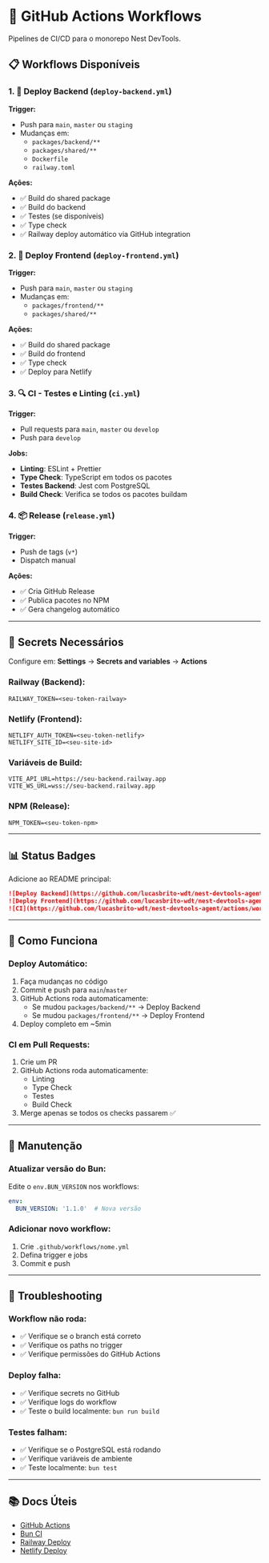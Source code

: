 # 🔄 GitHub Actions Workflows

Pipelines de CI/CD para o monorepo Nest DevTools.

## 📋 Workflows Disponíveis

### 1. 🚀 Deploy Backend (`deploy-backend.yml`)

**Trigger:**
- Push para `main`, `master` ou `staging`
- Mudanças em:
  - `packages/backend/**`
  - `packages/shared/**`
  - `Dockerfile`
  - `railway.toml`

**Ações:**
- ✅ Build do shared package
- ✅ Build do backend
- ✅ Testes (se disponíveis)
- ✅ Type check
- ✅ Railway deploy automático via GitHub integration

### 2. 🎨 Deploy Frontend (`deploy-frontend.yml`)

**Trigger:**
- Push para `main`, `master` ou `staging`
- Mudanças em:
  - `packages/frontend/**`
  - `packages/shared/**`

**Ações:**
- ✅ Build do shared package
- ✅ Build do frontend
- ✅ Type check
- ✅ Deploy para Netlify

### 3. 🔍 CI - Testes e Linting (`ci.yml`)

**Trigger:**
- Pull requests para `main`, `master` ou `develop`
- Push para `develop`

**Jobs:**
- **Linting**: ESLint + Prettier
- **Type Check**: TypeScript em todos os pacotes
- **Testes Backend**: Jest com PostgreSQL
- **Build Check**: Verifica se todos os pacotes buildam

### 4. 📦 Release (`release.yml`)

**Trigger:**
- Push de tags (`v*`)
- Dispatch manual

**Ações:**
- ✅ Cria GitHub Release
- ✅ Publica pacotes no NPM
- ✅ Gera changelog automático

---

## 🔐 Secrets Necessários

Configure em: **Settings** → **Secrets and variables** → **Actions**

### Railway (Backend):
```
RAILWAY_TOKEN=<seu-token-railway>
```

### Netlify (Frontend):
```
NETLIFY_AUTH_TOKEN=<seu-token-netlify>
NETLIFY_SITE_ID=<seu-site-id>
```

### Variáveis de Build:
```
VITE_API_URL=https://seu-backend.railway.app
VITE_WS_URL=wss://seu-backend.railway.app
```

### NPM (Release):
```
NPM_TOKEN=<seu-token-npm>
```

---

## 📊 Status Badges

Adicione ao README principal:

```markdown
![Deploy Backend](https://github.com/lucasbrito-wdt/nest-devtools-agent/actions/workflows/deploy-backend.yml/badge.svg)
![Deploy Frontend](https://github.com/lucasbrito-wdt/nest-devtools-agent/actions/workflows/deploy-frontend.yml/badge.svg)
![CI](https://github.com/lucasbrito-wdt/nest-devtools-agent/actions/workflows/ci.yml/badge.svg)
```

---

## 🎯 Como Funciona

### Deploy Automático:

1. Faça mudanças no código
2. Commit e push para `main`/`master`
3. GitHub Actions roda automaticamente:
   - Se mudou `packages/backend/**` → Deploy Backend
   - Se mudou `packages/frontend/**` → Deploy Frontend
4. Deploy completo em ~5min

### CI em Pull Requests:

1. Crie um PR
2. GitHub Actions roda automaticamente:
   - Linting
   - Type Check
   - Testes
   - Build Check
3. Merge apenas se todos os checks passarem ✅

---

## 🔧 Manutenção

### Atualizar versão do Bun:

Edite o `env.BUN_VERSION` nos workflows:

```yaml
env:
  BUN_VERSION: '1.1.0'  # Nova versão
```

### Adicionar novo workflow:

1. Crie `.github/workflows/nome.yml`
2. Defina trigger e jobs
3. Commit e push

---

## 🐛 Troubleshooting

### Workflow não roda:

- ✅ Verifique se o branch está correto
- ✅ Verifique os paths no trigger
- ✅ Verifique permissões do GitHub Actions

### Deploy falha:

- ✅ Verifique secrets no GitHub
- ✅ Verifique logs do workflow
- ✅ Teste o build localmente: `bun run build`

### Testes falham:

- ✅ Verifique se o PostgreSQL está rodando
- ✅ Verifique variáveis de ambiente
- ✅ Teste localmente: `bun test`

---

## 📚 Docs Úteis

- [GitHub Actions](https://docs.github.com/actions)
- [Bun CI](https://bun.sh/docs/test/ci)
- [Railway Deploy](https://docs.railway.app/deploy/github-actions)
- [Netlify Deploy](https://docs.netlify.com/site-deploys/create-deploys/)

